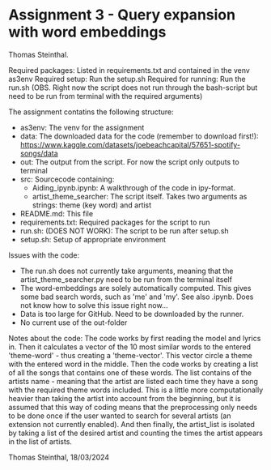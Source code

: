 # Assignment 3 - Query expansion with word embeddings
Thomas Steinthal.

Required packages: Listed in requirements.txt and contained in the venv as3env
Required setup: Run the setup.sh
Required for running: Run the run.sh (OBS. Right now the script does not run through the bash-script but need to be run from terminal with the required arguments)

The assignment contatins the following structure:
- as3env: The venv for the assignment
- data: The downloaded data for the code (remember to download first!): https://www.kaggle.com/datasets/joebeachcapital/57651-spotify-songs/data
- out: The output from the script. For now the script only outputs to terminal
- src: Sourcecode containing:
    - Aiding_ipynb.ipynb: A walkthrough of the code in ipy-format.
    - artist_theme_searcher: The script itself. Takes two arguments as strings: theme (key word) and artist
- README.md: This file
- requirements.txt: Required packages for the script to run
- run.sh: (DOES NOT WORK): The script to be run after setup.sh
- setup.sh: Setup of appropriate environment

Issues with the code:
- The run.sh does not currently take arguments, meaning that the artist_theme_searcher.py need to be run from the terminal itself
- The word-embeddings are solely automatically computed. This gives some bad search words, such as 'me' and 'my'. See also .ipynb. Does not know how to solve this issue right now...
- Data is too large for GitHub. Need to be downloaded by the runner.
- No current use of the out-folder

Notes about the code:
The code works by first reading the model and lyrics in. Then it calculates a vector of the 10 most similar words to the entered 'theme-word' - thus creating a 'theme-vector'. This vector circle a theme with the entered word in the middle. 
Then the code works by creating a list of all the songs that contains one of these words. The list contains of the artists name - meaning that the artist are listed each time they have a song with the required theme words included. This is a little more computationally heavier than taking the artist into account from the beginning, but it is assumed that this way of coding means that the preprocessing only needs to be done once if the user wanted to search for several artists (an extension not currently enabled).
And then finally, the artist_list is isolated by taking a list of the desired artist and counting the times the artist appears in the list of artists. 

Thomas Steinthal, 18/03/2024
